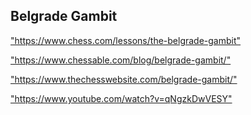 <h2>Belgrade Gambit</h2>
<p><a href="https://www.chess.com/lessons/the-belgrade-gambit">"https://www.chess.com/lessons/the-belgrade-gambit"</a></p>

<p><a href="https://www.chessable.com/blog/belgrade-gambit/">"https://www.chessable.com/blog/belgrade-gambit/"</a></p>

<p><a href="https://www.thechesswebsite.com/belgrade-gambit/">"https://www.thechesswebsite.com/belgrade-gambit/"</a></p>

<p><a href="https://www.youtube.com/watch?v=qNgzkDwVESY">"https://www.youtube.com/watch?v=qNgzkDwVESY"</a></p>

